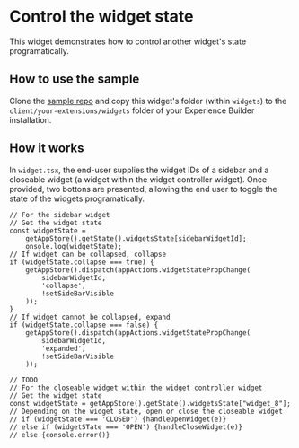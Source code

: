 # Control the widget state

This widget demonstrates how to control another widget's state programatically.

## How to use the sample

Clone the [sample repo](https://github.com/esri/arcgis-experience-builder-sdk-resources) and copy this widget's folder (within `widgets`) to the `client/your-extensions/widgets` folder of your Experience Builder installation.

## How it works

In `widget.tsx`, the end-user supplies the widget IDs of a sidebar and a closeable widget (a widget within the widget controller widget). Once provided, two bottons are presented, allowing the end user to toggle the state of the widgets programatically.

```tsx
// For the sidebar widget
// Get the widget state
const widgetState =
    getAppStore().getState().widgetsState[sidebarWidgetId];
    onsole.log(widgetState);
// If widget can be collapsed, collapse
if (widgetState.collapse === true) {
    getAppStore().dispatch(appActions.widgetStatePropChange(
        sidebarWidgetId,
        'collapse',
        !setSideBarVisible
    ));
}
// If widget cannot be collapsed, expand
if (widgetState.collapse === false) {
    getAppStore().dispatch(appActions.widgetStatePropChange(
        sidebarWidgetId,
        'expanded',
        !setSideBarVisible
    ));

// TODO
// For the closeable widget within the widget controller widget
// Get the widget state
const widgetState = getAppStore().getState().widgetsState["widget_8"];
// Depending on the widget state, open or close the closeable widget
// if (widgetState === 'CLOSED') {handleOpenWidget(e)}
// else if (widgetSTate === 'OPEN') {handleCloseWidget(e)}
// else {console.error()}
```
